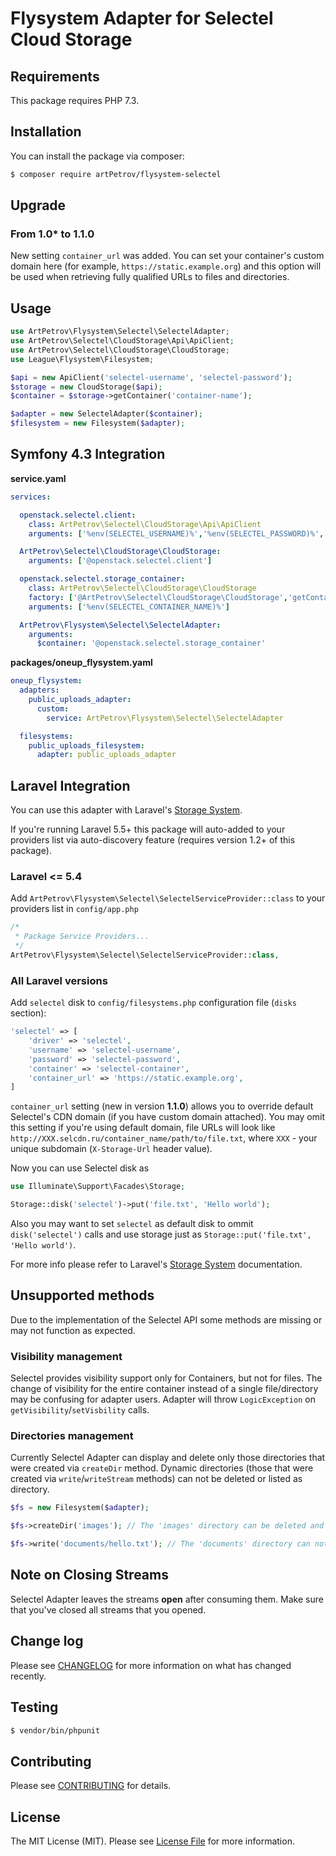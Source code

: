 # Flysystem Adapter for Selectel Cloud Storage

## Requirements
This package requires PHP 7.3.

## Installation

You can install the package via composer:

``` bash
$ composer require artPetrov/flysystem-selectel
```

## Upgrade

### From 1.0* to 1.1.0
New setting `container_url` was added. You can set your container's custom domain here (for example, `https://static.example.org`) and this option will be used when retrieving fully qualified URLs to files and directories.

## Usage

``` php
use ArtPetrov\Flysystem\Selectel\SelectelAdapter;
use ArtPetrov\Selectel\CloudStorage\Api\ApiClient;
use ArtPetrov\Selectel\CloudStorage\CloudStorage;
use League\Flysystem\Filesystem;

$api = new ApiClient('selectel-username', 'selectel-password');
$storage = new CloudStorage($api);
$container = $storage->getContainer('container-name');

$adapter = new SelectelAdapter($container);
$filesystem = new Filesystem($adapter);
```

## Symfony 4.3 Integration
**service.yaml**
```yaml
services:

  openstack.selectel.client:
    class: ArtPetrov\Selectel\CloudStorage\Api\ApiClient
    arguments: ['%env(SELECTEL_USERNAME)%','%env(SELECTEL_PASSWORD)%','%env(SELECTEL_AUTH_PATH)%']

  ArtPetrov\Selectel\CloudStorage\CloudStorage:
    arguments: ['@openstack.selectel.client']

  openstack.selectel.storage_container:
    class: ArtPetrov\Selectel\CloudStorage\CloudStorage
    factory: ['@ArtPetrov\Selectel\CloudStorage\CloudStorage','getContainer']
    arguments: ['%env(SELECTEL_CONTAINER_NAME)%']

  ArtPetrov\Flysystem\Selectel\SelectelAdapter:
    arguments:
      $container: '@openstack.selectel.storage_container'

```
**packages/oneup_flysystem.yaml**
```yaml
oneup_flysystem:
  adapters:
    public_uploads_adapter:
      custom:
        service: ArtPetrov\Flysystem\Selectel\SelectelAdapter

  filesystems:
    public_uploads_filesystem:
      adapter: public_uploads_adapter


```


## Laravel Integration

You can use this adapter with Laravel's [Storage System](https://laravel.com/docs/5.5/filesystem).

If you're running Laravel 5.5+ this package will auto-added to your providers list via auto-discovery feature (requires version 1.2+ of this package).

### Laravel <= 5.4
Add `ArtPetrov\Flysystem\Selectel\SelectelServiceProvider::class` to your providers list in `config/app.php`

```php
/*
 * Package Service Providers...
 */
ArtPetrov\Flysystem\Selectel\SelectelServiceProvider::class,
```

### All Laravel versions
Add `selectel` disk to `config/filesystems.php` configuration file (`disks` section):

```php
'selectel' => [
    'driver' => 'selectel',
    'username' => 'selectel-username',
    'password' => 'selectel-password',
    'container' => 'selectel-container',
    'container_url' => 'https://static.example.org',
]
```

`container_url` setting (new in version **1.1.0**) allows you to override default Selectel's CDN domain (if you have custom domain attached). You may omit this setting if you're using default domain, file URLs will look like `http://XXX.selcdn.ru/container_name/path/to/file.txt`, where `XXX` - your unique subdomain (`X-Storage-Url` header value).

Now you can use Selectel disk as

```php
use Illuminate\Support\Facades\Storage;

Storage::disk('selectel')->put('file.txt', 'Hello world');
```

Also you may want to set `selectel` as default disk to ommit `disk('selectel')` calls and use storage just as `Storage::put('file.txt', 'Hello world')`.

For more info please refer to Laravel's [Storage System](https://laravel.com/docs/5.4/filesystem) documentation.

## Unsupported methods
Due to the implementation of the Selectel API some methods are missing or may not function as expected.

### Visibility management
Selectel provides visibility support only for Containers, but not for files. The change of visibility for the entire container instead of a single file/directory may be confusing for adapter users. Adapter will throw `LogicException` on `getVisibility`/`setVisbility` calls.

### Directories management
Currently Selectel Adapter can display and delete only those directories that were created via `createDir` method. Dynamic directories (those that were created via `write`/`writeStream` methods) can not be deleted or listed as directory.

```php
$fs = new Filesystem($adapter);

$fs->createDir('images'); // The 'images' directory can be deleted and will be listed as 'dir' in the results of `$fs->listContents()`.

$fs->write('documents/hello.txt'); // The 'documents' directory can not be deleted and won't be listed in the results of `$fs->listContents()`.
```

## Note on Closing Streams
Selectel Adapter leaves the streams **open** after consuming them. Make sure that you've closed all streams that you opened.

## Change log
Please see [CHANGELOG](CHANGELOG.md) for more information on what has changed recently.

## Testing
``` bash
$ vendor/bin/phpunit
```

## Contributing
Please see [CONTRIBUTING](CONTRIBUTING.md) for details.

## License
The MIT License (MIT). Please see [License File](LICENSE.md) for more information.

